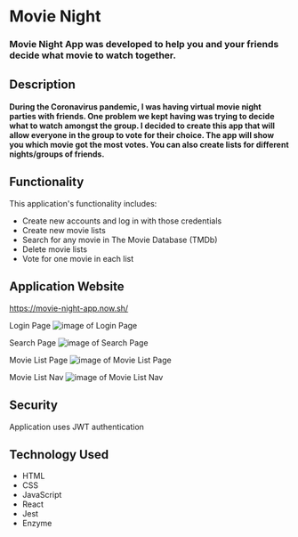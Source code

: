 # Movie Night

### Movie Night App was developed to help you and your friends decide what movie to watch together.

## Description
#### During the Coronavirus pandemic, I was having virtual movie night parties with friends. One problem we kept having was trying to decide what to watch amongst the group. I decided to create this app that will allow everyone in the group to vote for their choice. The app will show you which movie got the most votes. You can also create lists for different nights/groups of friends. 

## Functionality

This application's functionality includes:

* Create new accounts and log in with those credentials
* Create new movie lists
* Search for any movie in The Movie Database (TMDb)
* Delete movie lists
* Vote for one movie in each list

## Application Website
https://movie-night-app.now.sh/

Login Page
![image of Login Page](https://i.ibb.co/7x3hfB9/Movie-Night-Login.png)

Search Page
![image of Search Page](https://i.ibb.co/N7ZphYd/Movie-Night-Search.png)

Movie List Page
![image of Movie List Page](https://i.ibb.co/Y0trvjj/Movie-Night-List.png)

Movie List Nav
![image of Movie List Nav](https://i.ibb.co/89MHthV/Movie-Night-Nav.png)


## Security
Application uses JWT authentication

## Technology Used
* HTML
* CSS
* JavaScript
* React
* Jest
* Enzyme